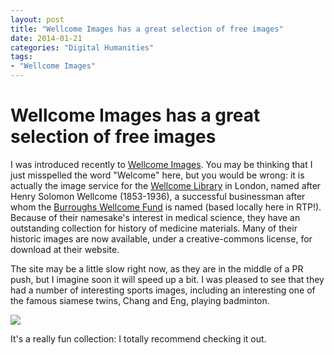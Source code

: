 ```yaml
---
layout: post
title: "Wellcome Images has a great selection of free images"
date: 2014-01-21
categories: "Digital Humanities"
tags:
- "Wellcome Images"
---
```


# Wellcome Images has a great selection of free images

I was introduced recently to [Wellcome Images][1]. You may be thinking that I just misspelled the word "Welcome" here, but you would be wrong: it is actually the image service for the [Wellcome Library][2] in London, named after Henry Solomon Wellcome (1853-1936), a successful businessman after whom the [Burroughs Wellcome Fund][3] is named (based locally here in RTP!). Because of their namesake's interest in medical science, they have an outstanding collection for history of medicine materials. Many of their historic images are now available, under a creative-commons license, for download at their website.

The site may be a little slow right now, as they are in the middle of a PR push, but I imagine soon it will speed up a bit. I was pleased to see that they had a number of interesting sports images, including an interesting one of the famous siamese twins, Chang and Eng, playing badminton.

![][4]

It's a really fun collection: I totally recommend checking it out.

[1]: http://wellcomeimages.org/ "Wellcome Images"
[2]: http://wellcomelibrary.org/ "Wellcome Library"
[3]: http://www.bwfund.org/ "Burroughs Wellcome Fund"
[4]: http://wellcomeimages.org/indexplus/obf_images/68/80/a3ed6333e2b542269d45c685e380.jpg
